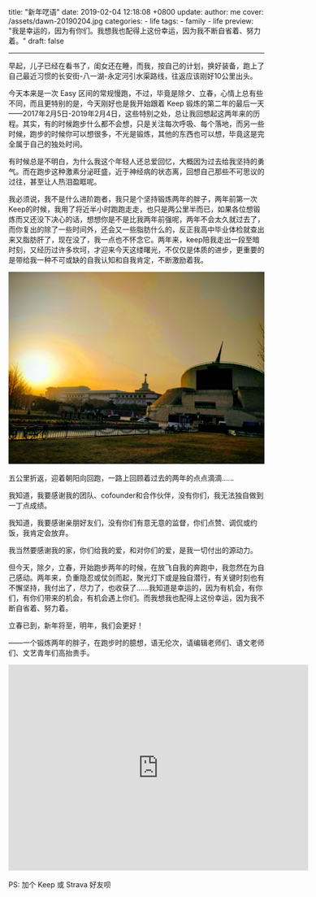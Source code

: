 title: "新年呓语"
date: 2019-02-04 12:18:08 +0800
update:
author: me
cover: /assets/dawn-20190204.jpg
categories:
    - life
tags:
    - family
    - life
preview: "我是幸运的，因为有你们。我想我也配得上这份幸运，因为我不断自省着、努力着。"
draft: false

---

早起，儿子已经在看书了，闺女还在睡，而我，按自己的计划，换好装备，跑上了自己最近习惯的长安街-八一湖-永定河引水渠路线，往返应该刚好10公里出头。

今天本来是一次 Easy 区间的常规慢跑，不过，毕竟是除夕、立春，心情上总有些不同，而且更特别的是，今天刚好也是我开始跟着 Keep 锻炼的第二年的最后一天——2017年2月5日-2019年2月4日，这些特别之处，总让我回想起这两年来的历程。其实，有的时候跑步什么都不会想，只是关注每次呼吸、每个落地，而另一些时候，跑步的时候你可以想很多，不光是锻炼，其他的东西也可以想，毕竟这是完全属于自己的独处时间。

有时候总是不明白，为什么我这个年轻人还总爱回忆，大概因为过去给我坚持的勇气。而在跑步这种激素分泌旺盛，近于神经病的状态离，回想自己那些不可思议的过往，甚至让人热泪盈眶呢。

我必须说，我不是什么进阶跑者，我只是个坚持锻炼两年的胖子，两年前第一次Keep的时候，我用了将近半小时跑跑走走，也只是两公里半而已，如果各位想锻炼而又还没下决心的话，想想你是不是比我两年前强呢，两年不会太久就过去了，而你复出的除了一些时间外，还会又一些脂肪什么的，反正我高中毕业体检就查出来又脂肪肝了，现在没了，我一点也不怀念它。两年来，keep陪我走出一段至暗时刻，又经历过许多坎坷，才迎来今天这缕曙光，不仅仅是体质的进步，更重要的是带给我一种不可或缺的自我认知和自我肯定，不断激励着我。

![朝阳下的世纪坛和军博，今天晨跑所见](/assets/dawn-20190204.jpg)

五公里折返，迎着朝阳向回跑，一路上回顾着过去的两年的点点滴滴……

我知道，我要感谢我的团队、cofounder和合作伙伴，没有你们，我无法独自做到一丁点成绩。

我知道，我要感谢亲朋好友们，没有你们有意无意的监督，你们点赞、调侃或约饭，我肯定会放弃。

我当然要感谢我的家，你们给我的爱，和对你们的爱，是我一切付出的源动力。

但今天，除夕，立春，开始跑步两年的时候，在放飞自我的奔跑中，我忽然在为自己感动。两年来，负重隐忍或仗剑而起，聚光灯下或是独自潜行，有关键时刻也有不懈坚持，我付出了，尽力了，也收获了……我知道是幸运的，因为有机会，有你们，有你们带来的机会，有机会遇上你们。而我想我也配得上这份幸运，因为我不断自省着、努力着。

立春已到，新年将至，明年，我们会更好！

——一个锻炼两年的胖子，在跑步时的臆想，语无伦次，请编辑老师们、语文老师们、文艺青年们高抬贵手。

<iframe height='405' width='590' frameborder='0' allowtransparency='true' scrolling='no' src='https://www.strava.com/activities/2122912293/embed/1d7cda413677aecf2e612b0b5541aedaea8b9f5c'></iframe>

PS: 加个 Keep 或 Strava 好友呗
